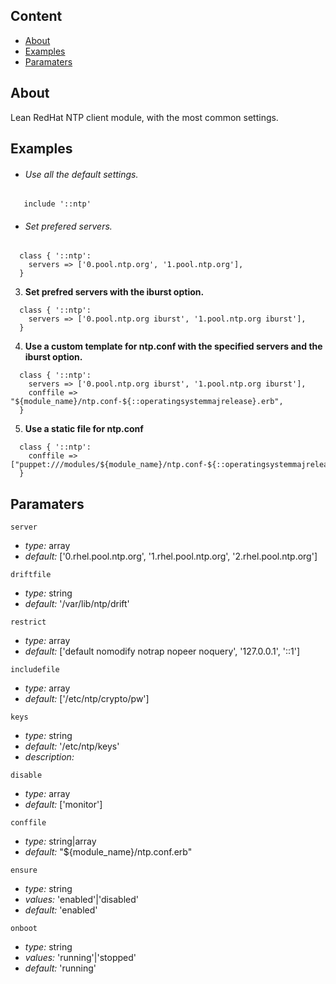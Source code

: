 
## Content

- [About](#about)
- [Examples](#example)
- [Paramaters](#paramaters)

## About
Lean RedHat NTP client module, with the most common settings.

## Examples

- ###### Use all the default settings.
```puppet
   include '::ntp'
```

- ###### Set prefered servers.
```puppet
  class { '::ntp':
    servers => ['0.pool.ntp.org', '1.pool.ntp.org'],
  }
```

3. **Set prefred servers with the iburst option.**
```puppet
  class { '::ntp':
    servers => ['0.pool.ntp.org iburst', '1.pool.ntp.org iburst'],
  }
```

4. **Use a custom template for ntp.conf with the specified servers and the iburst option.**
```puppet
  class { '::ntp':
    servers => ['0.pool.ntp.org iburst', '1.pool.ntp.org iburst'],
    conffile => "${module_name}/ntp.conf-${::operatingsystemmajrelease}.erb", 
  }
```

5. **Use a static file for ntp.conf**
```puppet
  class { '::ntp':
    conffile => ["puppet:///modules/${module_name}/ntp.conf-${::operatingsystemmajrelease}"], 
  }
```

## Paramaters

`server`
- *type:* array 
- *default:* ['0.rhel.pool.ntp.org', '1.rhel.pool.ntp.org', '2.rhel.pool.ntp.org']

`driftfile`
- *type:* string
- *default:* '/var/lib/ntp/drift'

`restrict`
- *type:* array
- *default:* ['default nomodify notrap nopeer noquery', '127.0.0.1', '::1']

`includefile`
- *type:* array
- *default:* ['/etc/ntp/crypto/pw']

`keys`
- *type:* string
- *default:* '/etc/ntp/keys'
- *description:*  

`disable`
- *type:* array
- *default:* ['monitor']

`conffile`
- *type:* string|array
- *default:* "${module_name}/ntp.conf.erb"

`ensure`
- *type:* string
- *values:* 'enabled'|'disabled'
- *default:* 'enabled'

`onboot`
- *type:* string
- *values:* 'running'|'stopped'
- *default:* 'running'

